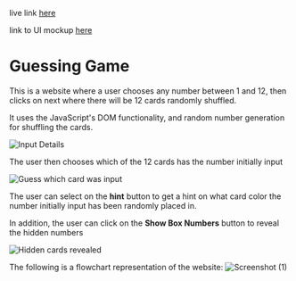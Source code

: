 live link [here](https://guessing-game-simeon-osiemo.netlify.app/)

link to UI mockup [here](https://xd.adobe.com/view/bf8f0431-3075-48d9-a7c1-96ea5ce7a423-eadc/)

# Guessing Game
This is a website where a user chooses any number between 1 and 12, then clicks on next where there will be 12 cards randomly shuffled.

It uses the JavaScript's DOM functionality, and random number generation for shuffling the cards.

![Input Details](https://user-images.githubusercontent.com/49209736/208256555-d7763da6-6bf8-429a-b8c5-55e6f1034595.PNG)

The user then chooses which of the 12 cards has the number initially input

![Guess which card was input](https://user-images.githubusercontent.com/49209736/208256612-afcc4833-947e-41a7-917c-12988796eeb4.PNG)

The user can select on the **hint** button to get a hint on what card color the number initially input has been randomly placed in.

In addition, the user can click on the **Show Box Numbers** button to reveal the hidden numbers

![Hidden cards revealed](https://user-images.githubusercontent.com/49209736/208256748-aba546f9-ecd3-4a63-8167-ccdf65f69669.PNG)

The following is a flowchart representation of the website:
![Screenshot (1)](https://user-images.githubusercontent.com/49209736/219874427-86f5a99f-ca97-4597-af71-45c90cd8ee1c.png)
